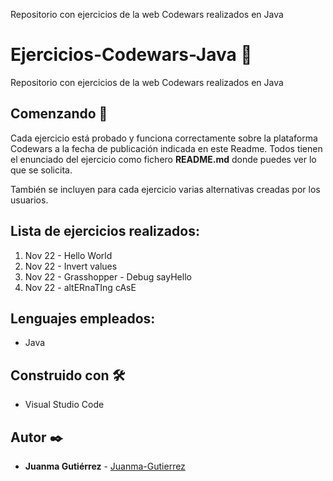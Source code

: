 Repositorio con ejercicios de la web Codewars realizados en Java

# Ejercicios-Codewars-Java 🧰

Repositorio con ejercicios de la web Codewars realizados en Java

## Comenzando 🚀

Cada ejercicio está probado y funciona correctamente sobre la plataforma Codewars a la fecha de publicación indicada en este Readme. Todos tienen el enunciado del ejercicio como fichero **README.md** donde puedes ver lo que se solicita.

También se incluyen para cada ejercicio varias alternativas creadas por los usuarios.

## Lista de ejercicios realizados:

1. Nov 22 - Hello World
2. Nov 22 - Invert values
3. Nov 22 - Grasshopper - Debug sayHello
4. Nov 22 - altERnaTIng cAsE

## Lenguajes empleados:

-   Java

## Construido con 🛠️

-   Visual Studio Code

## Autor ✒️

-   **Juanma Gutiérrez** - [Juanma-Gutierrez](https://github.com/Juanma-Gutierrez)
